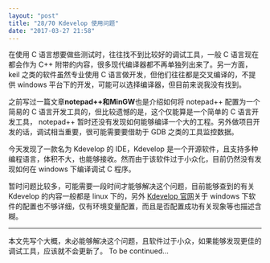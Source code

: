 ```yaml
---
layout: "post"
title: "28/70 Kdevelop 使用问题"
date: "2017-03-27 21:58"
---
```


在使用 C 语言想要做些测试时，往往找不到比较好的调试工具，一般 C 语言现在都会作为 C++ 附带的内容，很多现代编译器都不再单独列出来了。另一方面，keil 之类的软件虽然专业使用 C 语言做开发，但他们往往都是交叉编译的，不提供 windows 平台下的开发，可能可以选择编译器，但目前来说我没有找到。

之前写过一篇文章**notepad++和MinGW**也是介绍如何将 notepad++ 配置为一个简易的 C 语言开发工具的，但比较遗憾的是，这个仅能算是一个简单的 C 语言开发工具， notepad++ 暂时还没有发现如何能够编译一个大的工程。另外做项目开发的话，调试相当重要，很可能需要要借助于 GDB 之类的工具监控数据。

今天发现了一款名为 Kdevelop 的 IDE，Kdevelop 是一个开源软件，且支持多种编程语言，体积不大，也能够接收。然而由于该软件过于小众化，目前仍然没有发现如何在 windows 下编译调试 C 程序。

暂时问题比较多，可能需要一段时间才能够解决这个问题，目前能够查到的有关 Kdevelop 的内容一般都是 linux 下的，另外 [Kdevelop 官网](https://userbase.kde.org/KDevelop4/Manual/WindowsSetup)关于 windows 下软件的配置也不够详细，仅有环境变量配置，而且是否配置成功有关现象等也描述含糊。


***

本文先写个大概，未必能够解决这个问题，且软件过于小众，如果能够发现更佳的调试工具，应该就不会更新了。
To be continued...
